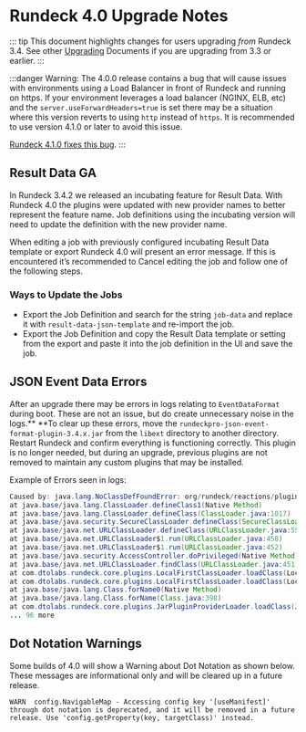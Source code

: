 # Rundeck 4.0 Upgrade Notes

::: tip
This document highlights changes for users upgrading _from_ Rundeck 3.4. See other [Upgrading](https://docs.rundeck.com/docs/upgrading/) Documents if you are upgrading from 3.3 or earlier.
:::

:::danger
Warning:  The 4.0.0 release contains a bug that will cause issues with environments using a Load Balancer in front of Rundeck and running on https.  If your environment leverages a load balancer (NGINX, ELB, etc) and the `server.useForwardHeaders=true` is set there may be a situation where this version reverts to using `http` instead of `https`.  It is recommended to use version 4.1.0 or later to avoid this issue.

[Rundeck 4.1.0 fixes this bug](/history/4_x/version-4.1.0.md).
:::

## Result Data GA

In Rundeck 3.4.2 we released an incubating feature for Result Data.  With Rundeck 4.0 the plugins were updated with new provider names to better represent the feature name.  Job definitions using the incubating version will need to update the definition with the new provider name.

When editing a job with previously configured incubating Result Data template or export Rundeck 4.0 will present an error message. If this is encountered it’s recommended to Cancel editing the job and follow one of the following steps.

### Ways to Update the Jobs

* Export the Job Definition and search for the string `job-data` and replace it with `result-data-json-template` and re-import the job.
* Export the Job Definition and copy the Result Data template or setting from the export and paste it into the job definition in the UI and save the job.

## JSON Event Data Errors

After an upgrade there may be errors in logs relating to `EventDataFormat` during boot.  These are not an issue, but do create unnecessary noise in the logs.** **To clear up these errors, move the `rundeckpro-json-event-format-plugin-3.4.x.jar` from the `libext` directory to another directory. Restart Rundeck and confirm everything is functioning correctly. This plugin is no longer needed, but during an upgrade, previous plugins are not removed to maintain any custom plugins that may be installed.

Example of Errors seen in logs:

```java
Caused by: java.lang.NoClassDefFoundError: org/rundeck/reactions/plugins/EventDataFormat
at java.base/java.lang.ClassLoader.defineClass1(Native Method)
at java.base/java.lang.ClassLoader.defineClass(ClassLoader.java:1017)
at java.base/java.security.SecureClassLoader.defineClass(SecureClassLoader.java:174)
at java.base/java.net.URLClassLoader.defineClass(URLClassLoader.java:555)
at java.base/java.net.URLClassLoader$1.run(URLClassLoader.java:458)
at java.base/java.net.URLClassLoader$1.run(URLClassLoader.java:452)
at java.base/java.security.AccessController.doPrivileged(Native Method)
at java.base/java.net.URLClassLoader.findClass(URLClassLoader.java:451)
at com.dtolabs.rundeck.core.plugins.LocalFirstClassLoader.loadClass(LocalFirstClassLoader.java:52)
at com.dtolabs.rundeck.core.plugins.LocalFirstClassLoader.loadClass(LocalFirstClassLoader.java:44)
at java.base/java.lang.Class.forName0(Native Method)
at java.base/java.lang.Class.forName(Class.java:398)
at com.dtolabs.rundeck.core.plugins.JarPluginProviderLoader.loadClass(JarPluginProviderLoader.java:435)
... 96 more
```

## Dot Notation Warnings

Some builds of 4.0 will show a Warning about Dot Notation as shown below.  These messages are informational only and will be cleared up in a future release.

```
WARN  config.NavigableMap - Accessing config key '[useManifest]' through dot notation is deprecated, and it will be removed in a future release. Use 'config.getProperty(key, targetClass)' instead.
```
